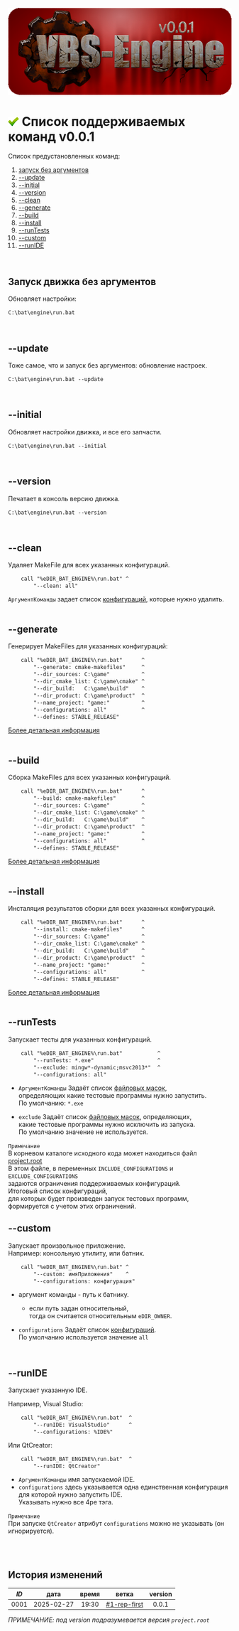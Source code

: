 ﻿[![logo](../logo.png)](../docs.md "documentation") 

[H]: ../docs.md        "родитель"
[P]: ../icons/progress.png  "в процессе..."
[S]: ../icons/success.png   "ошибок не обнаружено"
[E]: ../icons/empty.png     "нет данных"

[запуск без аргументов]: commands.md#запуск-движка-без-аргументов "обновляет настройки движка" 
[--update]:   commands.md#--update   "обновляет настройки движка"  
[--initial]:  commands.md#--initial  "обновляет настройки и запчасти движка"
[--version]:  commands.md#--version  "печатает в консоль версию движка"
[--clean]:    commands.md#--clean    "удаление MakeFiles для всех указанных конфигураций"
[--generate]: commands.md#--generate "генерирует MakeFiles для всех указанных конфигураций"
[--build]:    commands.md#--build    "выполняет сборку MakeFiles для всех указанных конфигураций"
[--install]:  commands.md#--install  "выполняет исталляцию результатов сборки для всех указанных конфигураций"
[--runTests]: commands.md#--runtests "запускает тесты для указанных конфигураций"
[--custom]:   commands.md#--custom   "запуск произвольного батника"
[--runIDE]:   commands.md#--runide   "запускает IDE"

    
[![S]][H] Cписок поддерживаемых команд v0.0.1
=============================================
Список предустановленных команд:
   1) [запуск без аргументов]  
   2) [--update]  
   3) [--initial]  
   4) [--version]  
   5) [--clean]  
   6) [--generate]  
   7) [--build]  
   8) [--install]  
   9) [--runTests]  
  10) [--custom]  
  11) [--runIDE]  
<br/>  


Запуск движка без аргументов
----------------------------
Обновляет настройки:  
```
C:\bat\engine\run.bat
```
<br/>


--update
--------
Тоже самое, что и запуск без аргументов: обновление настроек.  
```
C:\bat\engine\run.bat --update
```
<br/>


--initial
---------
Обновляет настройки движка, и все его запчасти.  
```
C:\bat\engine\run.bat --initial
```
<br/>


--version
---------
Печатает в консоль версию движка.  
```
C:\bat\engine\run.bat --version
```
<br/>


--clean
-------
Удаляет MakeFile для всех указанных конфигураций.  
```
    call "%eDIR_BAT_ENGINE%\run.bat" ^
        "--clean: all"
```
`АргументКоманды` задает список [конфигураций][4], которые нужно удалить.  
<br/>


--generate
----------
Генерирует MakeFiles для указанных конфигураций:  
```
    call "%eDIR_BAT_ENGINE%\run.bat"      ^
        "--generate: cmake-makefiles"     ^
        "--dir_sources: C:\game"          ^
        "--dir_cmake_list: C:\game\cmake" ^
        "--dir_build:   C:\game\build"    ^
        "--dir_product: C:\game\product"  ^
        "--name_project: "game:"          ^
        "--configurations: all"           ^
        "--defines: STABLE_RELEASE"
```
[Более детальная информация](commands/generate.md)  
<br/>


--build
-------
Сборка MakeFiles для всех указанных конфигураций.  
```
    call "%eDIR_BAT_ENGINE%\run.bat"      ^
        "--build: cmake-makefiles"        ^
        "--dir_sources: C:\game"          ^
        "--dir_cmake_list: C:\game\cmake" ^
        "--dir_build:   C:\game\build"    ^
        "--dir_product: C:\game\product"  ^
        "--name_project: "game:"          ^
        "--configurations: all"           ^
        "--defines: STABLE_RELEASE"
```
[Более детальная информация](commands/build.md)  
<br/>


--install
---------
Инсталяция результатов сборки для всех указанных конфигураций.  
```
    call "%eDIR_BAT_ENGINE%\run.bat"      ^
        "--install: cmake-makefiles"      ^
        "--dir_sources: C:\game"          ^
        "--dir_cmake_list: C:\game\cmake" ^
        "--dir_build:   C:\game\build"    ^
        "--dir_product: C:\game\product"  ^
        "--name_project: "game:"          ^
        "--configurations: all"           ^
        "--defines: STABLE_RELEASE"
```
[Более детальная информация](commands/install.md)  
<br/>


--runTests
----------
Запускает тесты для указанных конфигураций.  
```
    call "%eDIR_BAT_ENGINE%\run.bat"           ^
        "--runTests: *.exe"                    ^
        "--exclude: mingw*-dynamic;msvc2013*"  ^
        "--configurations: all"
```
- `АргументКоманды` Задаёт список [файловых масок][5],  
   определяющих какие тестовые программы нужно запустить.  
   По умолчанию: `*.exe`  

- `exclude` Задаёт список [файловых масок][5], определяющих,  
  какие тестовые программы нужно исключить из запуска.  
  По умолчанию значение не используется.  

`Примечание`  
В корневом каталоге исходного кода может находиться файл [project.root][7]  
В этом файле, в переменных `INCLUDE_CONFIGURATIONS` и `EXCLUDE_CONFIGURATIONS`  
задаются ограничения поддерживаемых конфигураций.  
Итоговый список конфигураций,  
для которых будет произведен запуск тестовых программ,  
формируется с учетом этих ограничений.  


--custom
--------
Запускает произвольное приложение.  
Например: консольную утилиту, или батник.  
```
    call "%eDIR_BAT_ENGINE%\run.bat" ^
        "--custom: имяПриложения"    ^
        "--configurations: конфигурация"
```

- аргумент команды - путь к батнику.  
  - если путь задан относительный,  
    тогда он считается относительным `eDIR_OWNER`.  

- `configurations` Задаёт список [конфигураций][4].  
  По умолчанию используется значение `all`  

<br/>


--runIDE
--------
Запускает указанную IDE.  

Например, Visual Studio:  
```
    call "%eDIR_BAT_ENGINE%\run.bat"  ^
        "--runIDE: VisualStudio"      ^
        "--configurations: %IDE%"
```

Или QtCreator:  
```
    call "%eDIR_BAT_ENGINE%\run.bat"  ^
        "--runIDE: QtCreator"
```

- `АргументКоманды` имя запускаемой IDE.  
- `configurations` здесь указывается одна единственная конфигурация  
  для которой нужно запустить IDE.  
  Указывать нужно все 4ре тэга.  
  
`Примечание`  
При запуске `QtCreator` атрибут `configurations` можно не указывать (он игнорируется).  
<br/>

[1]: reference/symptoms.md#поиск-каталога-исходного-кода "поиск каталога, который содержит опреленные файлы или подкаталоги"  
[2]: reference/symptoms.md#поиск-cmakeliststxt  "поиск каталога, который содержит CMakeLists.txt"  
[3]: settings.md#форматирование-файловых-путей  "настройки движка"  
[4]: reference/request.md                       "формат запроса конфигураций"  
[5]: reference/filemask.md                      "определение файловой маски"  
[6]: customize.md#кастомизация-запуска-cmake    "кастомизация запуска cmake"  
[7]: project_root.md                            "определяет глобальные свойства проекта"
<br/>

История изменений 
-----------------

| *ID* |    дата    | время |     ветка      | version |  
|:----:|:----------:|:-----:|:--------------:|:-------:|  
| 0001 | 2025-02-27 | 19:30 | [#1-rep-first] |  0.0.1  |  

*ПРИМЕЧАНИЕ: под version подразумевается версия `project.root`*  

[#1-rep-first]: ../history.md#-v001-rep
